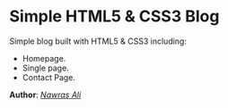 # Simple HTML5 & CSS3 Blog

Simple blog built with HTML5 & CSS3 including:

 - Homepage.
 - Single page.
 - Contact Page.

**Author**: [*Nawras Ali*](https://nawrasothman.space)

